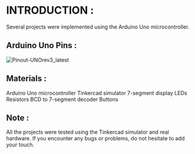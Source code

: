 # INTRODUCTION : 
Several projects were implemented using the Arduino Uno microcontroller.

## Arduino Uno Pins : 
![Pinout-UNOrev3_latest](https://github.com/LatifEmbedded/ArduinoUno-Projects/assets/155848361/940c5829-38d9-4f53-9240-c27871ac6d98)
## Materials :
Arduino Uno microcontroller
Tinkercad simulator
7-segment display
LEDs
Resistors
BCD to 7-segment decoder
Buttons
## Note : 
All the projects were tested using the Tinkercad simulator and real hardware. If you encounter any bugs or problems, do not hesitate to add your touch.
